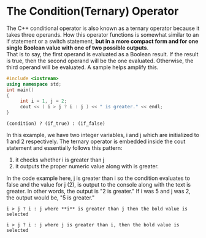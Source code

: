 # The Condition(Ternary) Operator

The C++ conditional operator is also known as a ternary operator because it takes three operands.
How this operator functions is somewhat similar to an if statement or a switch statement, **but
in a more compact form and for one single Boolean value with one of two possible outputs**.   
That is to say, the first operand is evaluated as a Boolean result.  If the result is true,
then the second operand will be the one evaluated.  Otherwise, the third operand will be evaluated. 
A sample helps amplify this.
```cpp
#include <iostream> 
using namespace std; 
int main() 
{ 
     int i = 1, j = 2; 
     cout << ( i > j ? i : j ) << " is greater." << endl; 
}
```
```
(condition) ? (if_true) : (if_false)
```
In this example, we have two integer variables, i and j which are initialized to 1 and 2 respectively. 
The ternary operator is embedded inside the cout statement and essentially follows this pattern:

   1. it checks whether i is greater than j
   2. it outputs the proper numeric value along with is greater.
   
In the code example here, j is greater than i so the condition evaluates to false and the value for j (2), 
is output to the console along with the text is greater.  In other words, the output is "2 is greater." 
If i was 5 and j was 2, the output would be, "5 is greater." 
```
i > j ? i : j where **i** is greater than j then the bold value is selected

i > j ? i : j where j is greater than i, then the bold value is selected
```
